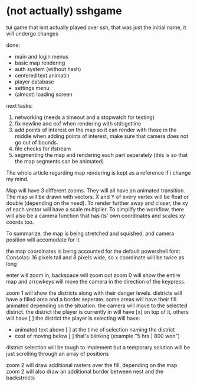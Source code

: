 # (not actually) sshgame
tui game that isnt actually played over ssh, that was just the initial name, it will undergo changes

done:
  - main and login menus
  - basic map rendering
  - auth system (without hash)
  - centered text animatin
  - player database
  - settings menu
  - (almost) loading screen

next tasks:

1. networking (needs a timeout and a stopwatch for testing)
2. fix newline and eof when rendering with std::getline
3. add points of interest on the map so it can render with those in the middle
  when adding points of interest, make sure that camera does not go out of bounds.
4. file checks for ifstream
5. segmenting the map and rendering each part seperately
  (this is so that the map segments can be animated)

The whole article regarding map rendering is kept as a reference if i change my mind.

Map will have 3 different zooms. They will all have an animated transition.
The map will be drawn with vectors. X and Y of every vertex will be float or double (depending on the need).
To render further away and closer, the xy of each vector will have a scale multiplier.
To simplify the workflow, there will also be a camera function that has its' own coordinates and scales xy coords too.

To summarize, the map is being stretched and squished, and camera position will accomodate for it.

the map coordinates is being accounted for the default powershell font: Consolas: 16 pixels tall and 8 pixels wide, so x coordinate will be twice as long


enter will zoom in, backspace will zoom out
zoom 0 will show the entire map and arrowkeys will move the camera in the direction of the keypress.

zoom 1 will show the districts along with their danger levels. districts will have a filled area and a border seperate.
some areas will have their fill animated depending on the situation.
the camera will move to the selected district.
the district the player is currently in will have [x] on top of it, others will have [ ]
the district the player is selecting will have:
  - animated text above [ ] at the time of selection naming the district
  - cost of moving below [ ] that's blinking (example "5 hrs | 800 won")


district selection will be tough to implement but a temporary solution will be just scrolling through an array of positions

zoom 2 will draw additional rasters over the fill, depending on the map
zoom 2 will also draw an additional border between nest and the backstreets
